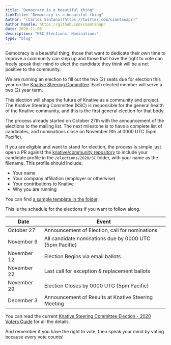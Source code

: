 ```yaml
---
title: "Democracy is a beautiful thing"
linkTitle: "Democracy is a beautiful thing"
Author: "[Carlos Santana](https://twitter.com/csantanapr)"
Author handle: https://github.com/csantanapr
date: 2020-11-06
description: "KSC Elections: Nominations"
type: "blog"
---
```


Democracy is a beautiful thing, those that want to dedicate their own time to improve a community can step up and those that have the right to vote can freely speak their mind to elect the candidate they think will be a net positive to the community.

We are running an election to fill out the two (2) seats due for election
this year on the [Knative Steering Committee](https://github.com/knative/community/blob/main/STEERING-COMMITTEE.md). Each elected member will serve
a two (2) year term.

This election will shape the future of Knative as a community and project.
The Knative Steering Committee (KSC) is
responsible for the general health of the Knative community, and this is the first general election for that body.

The process already started on October 27th with the announcement of the elections to the mailing list.
The next milestone is to have a complete list of candidates, and nominations close on November 9th at 0000 UTC (5pm Pacific).

If you are eligible and want to stand for election, the process is simple just open a PR against the
[knative/community repository](https://github.com/knative/community) to include
your candidate profile in the `/elections/2020/SC` folder, with your name as the
filename.  This profile should include:

* Your name
* Your company affiliation (employer or otherwise)
* Your contributions to Knative
* Why you are running

You can find [a sample template in the folder](https://github.com/knative/community/blob/main/elections/2020/SC/candidate-template.md).


This is the schedule for the elections if you want to follow along.


| Date         | Event                    |
| ------------ | ------------------------ |
| October 27   | Announcement of Election, call for nominations |
| November 9   | All candidate nominations due by 0000 UTC (5pm Pacific) |
| November 12  | Election Begins via email ballots |
| November 22  | Last call for exception & replacement ballots |
| November 29  | Election Closes by 0000 UTC (5pm Pacific) |
| December 3   | Announcement of Results at Knative Steering Meeting |


You can read the current [Knative Steering Committee Election - 2020 Voters Guide](https://github.com/knative/community/blob/main/elections/2020/SC/README.md) for all the details.

And remember if you have the right to vote, then speak your mind by voting because every vote counts!
